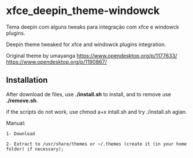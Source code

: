 # xfce_deepin_theme-windowck
Tema deepin com alguns tweaks para integração com xfce e windowck plugins.

Deepin theme tweaked for xfce and windowck plugins integration.

Original theme by umayanga
https://www.opendesktop.org/p/1177633/
https://www.opendesktop.org/p/1190867/

## Installation

After download de files, use **./install.sh** to install, and to remove use **./remove.sh**.<p>
if the scripts do not work, use chmod a+x intall.sh and try ./install.sh agian.


Manual:

    1- Download

    2- Extract to /usr/share/themes or ~/.themes (create it (in your home folder) if necessary);

